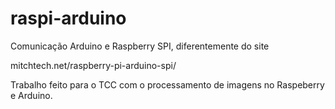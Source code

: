 raspi-arduino
=============

Comunicação Arduino e Raspberry SPI, diferentemente do site

mitchtech.net/raspberry-pi-arduino-spi/

Trabalho feito para o TCC com o processamento de imagens no Raspeberry e Arduino.
